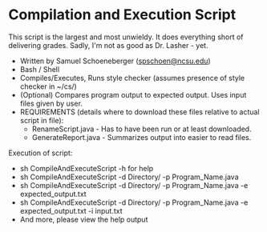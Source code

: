 
# Compilation and Execution Script
This script is the largest and most unwieldy.  It does everything short of delivering grades.  Sadly, I'm not as good as Dr. Lasher - yet.

* Written by Samuel Schoeneberger (spschoen@ncsu.edu)
* Bash / Shell
* Compiles/Executes, Runs style checker (assumes presence of style checker in ~/cs/)
* (Optional) Compares program output to expected output.  Uses input files given by user.
* REQUIREMENTS (details where to download these files relative to actual script in file):
  * RenameScript.java - Has to have been run or at least downloaded.
  * GenerateReport.java - Summarizes output into easier to read files.

Execution of script:
  * sh CompileAndExecuteScript -h for help
  * sh CompileAndExecuteScript -d Directory/ -p Program_Name.java
  * sh CompileAndExecuteScript -d Directory/ -p Program_Name.java -e expected_output.txt
  * sh CompileAndExecuteScript -d Directory/ -p Program_Name.java -e expected_output.txt -i input.txt
  * And more, please view the help output


